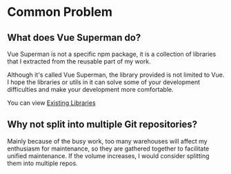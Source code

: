 # Common Problem

## What does Vue Superman do?

Vue Superman is not a specific npm package, it is a collection of libraries that I extracted from the reusable part of my work.

Although it's called Vue Superman, the library provided is not limited to Vue. I hope the libraries or utils in it can solve some of your development difficulties and make your development more comfortable.

You can view [Existing Libraries](/guide/#libs-list)

## Why not split into multiple Git repositories?

Mainly because of the busy work, too many warehouses will affect my enthusiasm for maintenance, so they are gathered together to facilitate unified maintenance. If the volume increases, I would consider splitting them into multiple repos.
